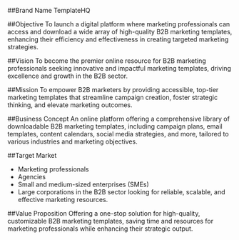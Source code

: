 ##Brand Name
TemplateHQ

##Objective
To launch a digital platform where marketing professionals can access and download a wide array of high-quality B2B marketing templates, enhancing their efficiency and effectiveness in creating targeted marketing strategies.

##Vision
To become the premier online resource for B2B marketing professionals seeking innovative and impactful marketing templates, driving excellence and growth in the B2B sector.

##Mission
To empower B2B marketers by providing accessible, top-tier marketing templates that streamline campaign creation, foster strategic thinking, and elevate marketing outcomes.

##Business Concept
An online platform offering a comprehensive library of downloadable B2B marketing templates, including campaign plans, email templates, content calendars, social media strategies, and more, tailored to various industries and marketing objectives.

##Target Market
- Marketing professionals
- Agencies
- Small and medium-sized enterprises (SMEs)
- Large corporations in the B2B sector looking for reliable, scalable, and effective marketing resources.

##Value Proposition
Offering a one-stop solution for high-quality, customizable B2B marketing templates, saving time and resources for marketing professionals while enhancing their strategic output.